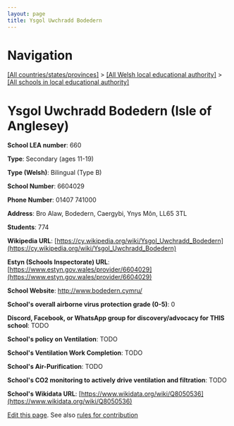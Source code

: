 ```yaml
---
layout: page
title: Ysgol Uwchradd Bodedern
---
```

# Navigation

[[All countries/states/provinces]](../../..) > [[All Welsh local educational authority]](../..) > [[All schools in local educational authority]](..)

# Ysgol Uwchradd Bodedern (Isle of Anglesey)

**School LEA number**: 660

**Type**: Secondary (ages 11-19)

**Type (Welsh)**: Bilingual (Type B)

**School Number**: 6604029

**Phone Number**: 01407 741000

**Address**: Bro Alaw, Bodedern, Caergybi, Ynys Môn, LL65 3TL

**Students**: 774

**Wikipedia URL**: [https://cy.wikipedia.org/wiki/Ysgol_Uwchradd_Bodedern](https://cy.wikipedia.org/wiki/Ysgol_Uwchradd_Bodedern)

**Estyn (Schools Inspectorate) URL**: [https://www.estyn.gov.wales/provider/6604029](https://www.estyn.gov.wales/provider/6604029)

**School Website**: http://www.bodedern.cymru/

**School's overall airborne virus protection grade (0-5)**: 0

**Discord, Facebook, or WhatsApp group for discovery/advocacy for THIS school**: TODO

**School's policy on Ventilation**: TODO

**School's Ventilation Work Completion**: TODO

**School's Air-Purification**: TODO

**School's CO2 monitoring to actively drive ventilation and filtration**: TODO

**School's Wikidata URL**: [https://www.wikidata.org/wiki/Q8050536](https://www.wikidata.org/wiki/Q8050536)




[Edit this page](https://github.com/ventilate-schools/Wales/edit/prif/./Isle_of_Anglesey/Ysgol_Uwchradd_Bodedern.md). See also [rules for contribution](../../../contribution-rules/)